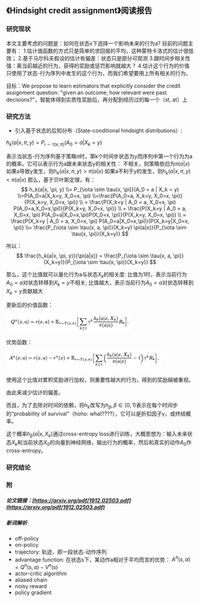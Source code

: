 ##  《Hindsight credit assignment》阅读报告

### 研究现状

本文主要考虑的问题是：如何在状态x下选择一个影响未来的行为a?
目前的问题主要有：
1.估计值函数的方式只是简单的求回报的平均，这种蒙特卡洛式的估计很低效；
2.基于马尔科夫假设的估计有偏差：状态只是部分可观测
3.跟时间步相关性强：离当前越近的行为，获得的奖励或惩罚影响就越大？ 
4.估计这个行为的价值只使用了状态-行为序列中发生的这个行为，而我们希望要用上所有相关的行为。

目标：We propose to learn estimators that explicitly consider the credit assignment question: "given an outcome, how relevant were past decisions?"，智能体得到实质性奖励后，再分配到经历过的每一个（st, at）上

### 研究方法

* 引入基于状态的后知分布（State-conditional hindsight distributions）:

$h_k(a|x, \pi, y)=P_{\iota \sim \tau(x, \pi)}(A_0 = a | X_k = y)$

表示当状态-行为序列基于策略$\pi$时，第k个时间步状态为y而序列中第一个行为为a的概率。它可以表示行为a跟未来状态y的相关性：
不相关，则策略依旧为$\pi(a|x)$
如果a导致y发生，则$h_k(a|x, \pi, y) > \pi(a|x)$
如果a不利于y的发生，则$h_k(a|x, \pi, y) < \pi(a|x)$
那么，基于贝叶斯定理，有：
$$
h_k(a|x, \pi, y) 
\\= P_{\iota \sim \tau(x, \pi)}(A_0 = a | X_k = y) 
\\=P(A_0=a|X_k=y, X_0=x, \pi) 
\\=\frac{P(A_0=a, X_k=y, X_0=x, \pi)}{P(X_k=y, X_0=x, \pi)} 
\\ = \frac{P(X_k=y | A_0 = a, X_0=x, \pi) P(A_0=a,X_0=x,\pi)}{P(X_k=y, X_0=x, \pi)} 
\\ = \frac{P(X_k=y | A_0 = a, X_0=x, \pi) P(A_0=a|X_0=x,\pi)P(X_0=x, \pi)}{P(X_k=y, X_0=x, \pi)} 
\\ = \frac{P(X_k=y | A_0 = a, X_0=x, \pi) P(A_0=a|X_0=x,\pi)}{P(X_k=y|X_0=x, \pi)} 
\\= \frac{P_{\iota \sim \tau(x, a, \pi)}(X_k=y) \pi(a|x)}{P_{\iota \sim \tau(x, \pi)}(X_k=y)}
$$

所以：
$$
\frac{h_k(a|x, \pi, y)}{\pi(a|x)} = \frac{P_{\iota \sim \tau(x, a, \pi)}(X_k=y)}{P_{\iota \sim \tau(x, \pi)}(X_k=y)}
$$


那么，这个比值就可以量化行为a与状态$X_k$的相关度:
比值为1时，表示当前行为$A_0=a$对状态转移到$X_k=y$不相关;
比值越大，表示当前行为$A_0=a$对状态转移到$X_k=y$贡献越大

更新后的价值函数：

![../images/12/企业微信截图_39420ad9-1110-4f7c-b2b2-04f4802e27fe.png](../images/12/企业微信截图_39420ad9-1110-4f7c-b2b2-04f4802e27fe.png)

优势函数：

![../images/12/企业微信截图_303ac151-d980-46e9-9724-0665dfa26fb5.png](../images/12/企业微信截图_303ac151-d980-46e9-9724-0665dfa26fb5.png)

使用这个比值对累积奖励进行加权，则重要性越大的行为，得到的奖励越被重视。

由此来减少估计的偏差。

而且，为了去除对时间的依赖，将$h_k$改写为$h_\beta, \beta \in [0, 1)$表示在每个时间步的“probability of survival”（hoho: what????），它可以是折扣因子$\gamma$，或终结概率。

这个概率$h_\beta(a|x, X_k)$通过cross-entropy loss进行训练，大概思想为：输入未来状态$X_k$和当前状态$X_0$的向量到神经网络，输出行为的概率，然后和真实的动作$A_0$作cross-entropy。

### 研究结论


### 附

##### 论文链接：[https://arxiv.org/pdf/1912.02503.pdf](https://arxiv.org/pdf/1912.02503.pdf)


##### 新词解析

* off-policy
* on-policy
* trajectory: 轨迹，即一段状态-动作序列
* advantage function: 在状态s下，某动作a相对于平均而言的优势：
$A^\pi(s, a)=Q^\pi(s, a) - V^\pi(s)$
* actor-critic algorithm
* aliased chain
* noisy reward
* policy gradient